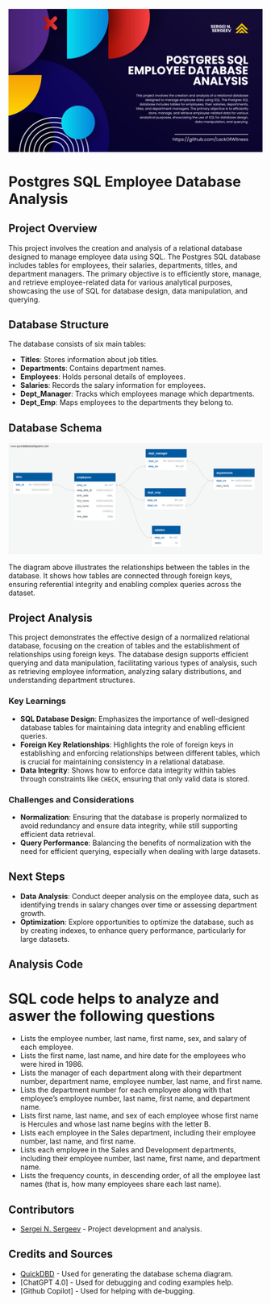 ![alt text](<Project Analysis README graphic.png>)

# Postgres SQL Employee Database Analysis

## Project Overview

This project involves the creation and analysis of a relational database designed to manage employee data using SQL. The Postgres SQL database includes tables for employees, their salaries, departments, titles, and department managers. The primary objective is to efficiently store, manage, and retrieve employee-related data for various analytical purposes, showcasing the use of SQL for database design, data manipulation, and querying.

## Database Structure

The database consists of six main tables:

- **Titles**: Stores information about job titles.
- **Departments**: Contains department names.
- **Employees**: Holds personal details of employees.
- **Salaries**: Records the salary information for employees.
- **Dept_Manager**: Tracks which employees manage which departments.
- **Dept_Emp**: Maps employees to the departments they belong to.

## Database Schema

![Database Schema](Employee_DB_QuickDBD-Diagram.png)

The diagram above illustrates the relationships between the tables in the database. It shows how tables are connected through foreign keys, ensuring referential integrity and enabling complex queries across the dataset.

## Project Analysis

This project demonstrates the effective design of a normalized relational database, focusing on the creation of tables and the establishment of relationships using foreign keys. The database design supports efficient querying and data manipulation, facilitating various types of analysis, such as retrieving employee information, analyzing salary distributions, and understanding department structures.

### Key Learnings

- **SQL Database Design**: Emphasizes the importance of well-designed database tables for maintaining data integrity and enabling efficient queries.
- **Foreign Key Relationships**: Highlights the role of foreign keys in establishing and enforcing relationships between different tables, which is crucial for maintaining consistency in a relational database.
- **Data Integrity**: Shows how to enforce data integrity within tables through constraints like `CHECK`, ensuring that only valid data is stored.

### Challenges and Considerations

- **Normalization**: Ensuring that the database is properly normalized to avoid redundancy and ensure data integrity, while still supporting efficient data retrieval.
- **Query Performance**: Balancing the benefits of normalization with the need for efficient querying, especially when dealing with large datasets.

## Next Steps

- **Data Analysis**: Conduct deeper analysis on the employee data, such as identifying trends in salary changes over time or assessing department growth.
- **Optimization**: Explore opportunities to optimize the database, such as by creating indexes, to enhance query performance, particularly for large datasets.

## Analysis Code 

# SQL code helps to analyze and aswer the following questions

- Lists the employee number, last name, first name, sex, and salary of each employee.
- Lists the first name, last name, and hire date for the employees who were hired in 1986.
- Lists the manager of each department along with their department number, department name, employee number, last name, and first name.
- Lists the department number for each employee along with that employee’s employee number, last name, first name, and department name.
- Lists first name, last name, and sex of each employee whose first name is Hercules and whose last name begins with the letter B.
- Lists each employee in the Sales department, including their employee number, last name, and first name.
- Lists each employee in the Sales and Development departments, including their employee number, last name, first name, and department name.
- Lists the frequency counts, in descending order, of all the employee last names (that is, how many employees share each last name).

## Contributors

- [Sergei N. Sergeev](https://github.com/LackOfWitness) - Project development and analysis.

## Credits and Sources

- [QuickDBD](https://www.quickdatabasediagrams.com/) - Used for generating the database schema diagram.
- [ChatGPT 4.0] - Used for debugging and coding examples help. 
- [Github Copilot] - Used for helping with de-bugging. 
